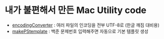 # 내가 불편해서 만든 Mac Utility code

- [encodingConverter](encodingConverter.py) : 여러 파일의 인코딩을 전부 UTF-8로 (한글 깨짐 대비용)
- [makePStemplate](makePStemplate.py) : 백준 문제번호 입력해주면 자동으로 기본 템플릿 생성
